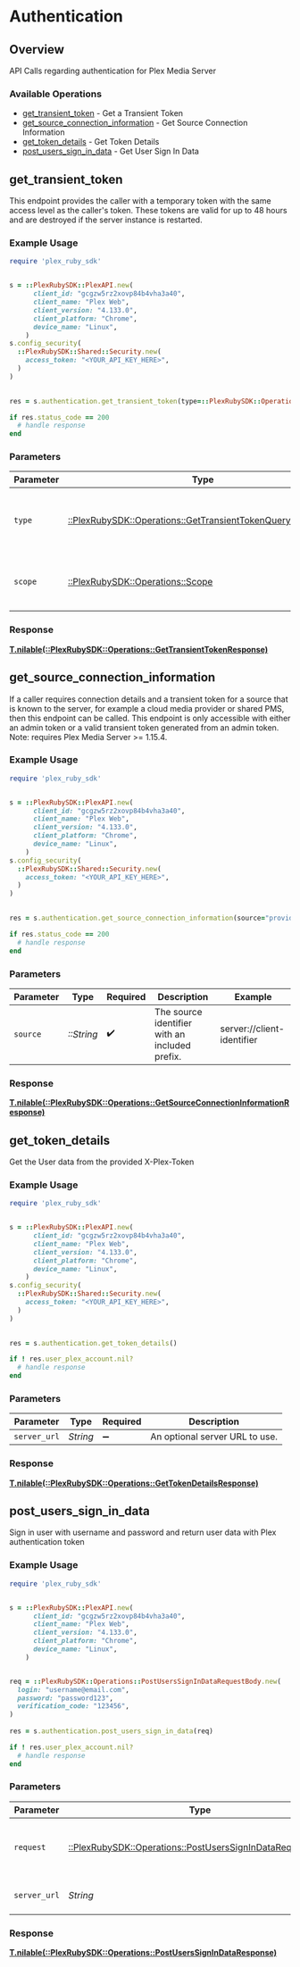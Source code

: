 # Authentication

## Overview

API Calls regarding authentication for Plex Media Server


### Available Operations

* [get_transient_token](#get_transient_token) - Get a Transient Token
* [get_source_connection_information](#get_source_connection_information) - Get Source Connection Information
* [get_token_details](#get_token_details) - Get Token Details
* [post_users_sign_in_data](#post_users_sign_in_data) - Get User Sign In Data

## get_transient_token

This endpoint provides the caller with a temporary token with the same access level as the caller's token. These tokens are valid for up to 48 hours and are destroyed if the server instance is restarted.


### Example Usage

```ruby
require 'plex_ruby_sdk'


s = ::PlexRubySDK::PlexAPI.new(
      client_id: "gcgzw5rz2xovp84b4vha3a40",
      client_name: "Plex Web",
      client_version: "4.133.0",
      client_platform: "Chrome",
      device_name: "Linux",
    )
s.config_security(
  ::PlexRubySDK::Shared::Security.new(
    access_token: "<YOUR_API_KEY_HERE>",
  )
)

    
res = s.authentication.get_transient_token(type=::PlexRubySDK::Operations::GetTransientTokenQueryParamType::DELEGATION, scope=::PlexRubySDK::Operations::Scope::ALL)

if res.status_code == 200
  # handle response
end

```

### Parameters

| Parameter                                                                                                                | Type                                                                                                                     | Required                                                                                                                 | Description                                                                                                              |
| ------------------------------------------------------------------------------------------------------------------------ | ------------------------------------------------------------------------------------------------------------------------ | ------------------------------------------------------------------------------------------------------------------------ | ------------------------------------------------------------------------------------------------------------------------ |
| `type`                                                                                                                   | [::PlexRubySDK::Operations::GetTransientTokenQueryParamType](../../models/operations/gettransienttokenqueryparamtype.md) | :heavy_check_mark:                                                                                                       | `delegation` - This is the only supported `type` parameter.                                                              |
| `scope`                                                                                                                  | [::PlexRubySDK::Operations::Scope](../../models/operations/scope.md)                                                     | :heavy_check_mark:                                                                                                       | `all` - This is the only supported `scope` parameter.                                                                    |

### Response

**[T.nilable(::PlexRubySDK::Operations::GetTransientTokenResponse)](../../models/operations/gettransienttokenresponse.md)**




## get_source_connection_information

If a caller requires connection details and a transient token for a source that is known to the server, for example a cloud media provider or shared PMS, then this endpoint can be called. This endpoint is only accessible with either an admin token or a valid transient token generated from an admin token.
Note: requires Plex Media Server >= 1.15.4.


### Example Usage

```ruby
require 'plex_ruby_sdk'


s = ::PlexRubySDK::PlexAPI.new(
      client_id: "gcgzw5rz2xovp84b4vha3a40",
      client_name: "Plex Web",
      client_version: "4.133.0",
      client_platform: "Chrome",
      device_name: "Linux",
    )
s.config_security(
  ::PlexRubySDK::Shared::Security.new(
    access_token: "<YOUR_API_KEY_HERE>",
  )
)

    
res = s.authentication.get_source_connection_information(source="provider://provider-identifier")

if res.status_code == 200
  # handle response
end

```

### Parameters

| Parameter                                      | Type                                           | Required                                       | Description                                    | Example                                        |
| ---------------------------------------------- | ---------------------------------------------- | ---------------------------------------------- | ---------------------------------------------- | ---------------------------------------------- |
| `source`                                       | *::String*                                     | :heavy_check_mark:                             | The source identifier with an included prefix. | server://client-identifier                     |

### Response

**[T.nilable(::PlexRubySDK::Operations::GetSourceConnectionInformationResponse)](../../models/operations/getsourceconnectioninformationresponse.md)**




## get_token_details

Get the User data from the provided X-Plex-Token

### Example Usage

```ruby
require 'plex_ruby_sdk'


s = ::PlexRubySDK::PlexAPI.new(
      client_id: "gcgzw5rz2xovp84b4vha3a40",
      client_name: "Plex Web",
      client_version: "4.133.0",
      client_platform: "Chrome",
      device_name: "Linux",
    )
s.config_security(
  ::PlexRubySDK::Shared::Security.new(
    access_token: "<YOUR_API_KEY_HERE>",
  )
)

    
res = s.authentication.get_token_details()

if ! res.user_plex_account.nil?
  # handle response
end

```

### Parameters

| Parameter                      | Type                           | Required                       | Description                    |
| ------------------------------ | ------------------------------ | ------------------------------ | ------------------------------ |
| `server_url`                   | *String*                       | :heavy_minus_sign:             | An optional server URL to use. |

### Response

**[T.nilable(::PlexRubySDK::Operations::GetTokenDetailsResponse)](../../models/operations/gettokendetailsresponse.md)**




## post_users_sign_in_data

Sign in user with username and password and return user data with Plex authentication token

### Example Usage

```ruby
require 'plex_ruby_sdk'


s = ::PlexRubySDK::PlexAPI.new(
      client_id: "gcgzw5rz2xovp84b4vha3a40",
      client_name: "Plex Web",
      client_version: "4.133.0",
      client_platform: "Chrome",
      device_name: "Linux",
    )


req = ::PlexRubySDK::Operations::PostUsersSignInDataRequestBody.new(
  login: "username@email.com",
  password: "password123",
  verification_code: "123456",
)
    
res = s.authentication.post_users_sign_in_data(req)

if ! res.user_plex_account.nil?
  # handle response
end

```

### Parameters

| Parameter                                                                                                              | Type                                                                                                                   | Required                                                                                                               | Description                                                                                                            |
| ---------------------------------------------------------------------------------------------------------------------- | ---------------------------------------------------------------------------------------------------------------------- | ---------------------------------------------------------------------------------------------------------------------- | ---------------------------------------------------------------------------------------------------------------------- |
| `request`                                                                                                              | [::PlexRubySDK::Operations::PostUsersSignInDataRequestBody](../../models/operations/postuserssignindatarequestbody.md) | :heavy_check_mark:                                                                                                     | The request object to use for the request.                                                                             |
| `server_url`                                                                                                           | *String*                                                                                                               | :heavy_minus_sign:                                                                                                     | An optional server URL to use.                                                                                         |

### Response

**[T.nilable(::PlexRubySDK::Operations::PostUsersSignInDataResponse)](../../models/operations/postuserssignindataresponse.md)**


